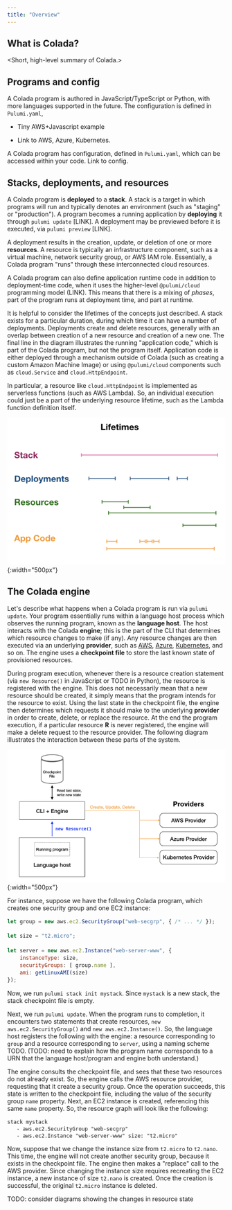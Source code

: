 ```yaml
---
title: "Overview"
---
```


<!-- Convention for the Concepts section: 
- Use Colada to refer to the programming model
- Use "Pulumi Enterprise" is used for the Service+PPC, currently hosted at beta.pulumi.com

To find-and-replace later:
- Replace lowercase "pulumi" with new CLI name
- Replace Pulumi.yaml with new filename
-->

## What is Colada?

<Short, high-level summary of Colada.>

## Programs and config

A Colada program is authored in JavaScript/TypeScript or Python, with more languages supported in the future. The configuration is defined in `Pulumi.yaml`, 

- Tiny AWS+Javascript example

- Link to AWS, Azure, Kubernetes.

A Colada program has configuration, defined in `Pulumi.yaml`, which can be accessed within your code. Link to config.


## Stacks, deployments, and resources

A Colada program is **deployed** to a **stack**. A stack is a target in which programs will run and typically denotes an environment (such as "staging" or "production"). A program becomes a running application by **deploying** it through `pulumi update` [LINK]. A deployment may be previewed before it is executed, via `pulumi preview` [LINK].

A deployment results in the creation, update, or deletion of one or more **resources**. A resource is typically an infrastructure component, such as a virtual machine, network security group, or AWS IAM role. Essentially, a Colada program "runs" through these interconnected cloud resources. 

A Colada program can also define application runtime code in addition to deployment-time code, when it uses the  higher-level `@pulumi/cloud` programming model (LINK). This means that there is a mixing of *phases*, part of the program runs at deployment time, and part at runtime.

It is helpful to consider the lifetimes of the concepts just described. A stack exists for a particular duration, during which time it can have a number of deployments. Deployments create and delete resources, generally with an overlap between creation of a new resource and creation of a new one. The final line in the diagram illustrates the running "application code," which is part of the Colada program, but not the program itself. Application code is either deployed through a mechanism outside of Colada (such as creating a custom Amazon Machine Image) or using  `@pulumi/cloud` components such as `cloud.Service` and `cloud.HttpEndpoint`. 

In particular, a resource like `cloud.HttpEndpoint` is implemented as serverless functions (such as AWS Lambda). So, an individual execution could just be a part of the underlying resource lifetime, such as the Lambda function definition itself.

![Object Lifetimes](../images/concepts/object-lifetimes-diagram.png){:width="500px"}

## The Colada engine

Let's describe what happens when a Colada program is run via `pulumi update`. Your program essentially runs within a language host process which observes the running program, known as the **language host**. The host interacts with the Colada **engine**; this is the part of the CLI that determines which resource changes to make (if any). Any resource changes are then executed via an underlying **provider**, such as [AWS](./aws.html), [Azure](./azure.html), [Kubernetes](./kubernetes.html), and so on. The engine uses a **checkpoint file** to store the last known state of provisioned resources. 

During program execution, whenever there is a resource creation statement (via `new Resource()` in JavaScript or TODO in Python), the resource is registered with the engine. This does not necessarily mean that a new resource should be created, it simply means that the program intends for the resource to exist. Using the last state in the checkpoint file, the engine then determines which requests it should make to the underlying **provider** in order to create, delete, or replace the resource. At the end the program execution, if a particular resource **R** is never registered, the engine will make a delete request to the resource provider. The following diagram illustrates the interaction between these parts of the system.

![Colada engine and providers](../images/concepts/engine-block-diagram.png){:width="500px"}

For instance, suppose we have the following Colada program, which creates one security group and one EC2 instance:

```javascript
let group = new aws.ec2.SecurityGroup("web-secgrp", { /* ... */ });

let size = "t2.micro";

let server = new aws.ec2.Instance("web-server-www", {
    instanceType: size,
    securityGroups: [ group.name ],
    ami: getLinuxAMI(size)
});
```

Now, we run `pulumi stack init mystack`. Since `mystack` is a new stack, the stack checkpoint file is empty. 

Next, we run `pulumi update`. When the program runs to completion, it encounters two statements that create resources, `new aws.ec2.SecurityGroup()` and `new aws.ec2.Instance()`. So, the language host registers the following with the engine: a resource corresponding to `group` and a resource corresponding to `server`, using a naming scheme TODO. (TODO: need to explain how the program name corresponds to a URN that the language host/program and engine both understand.)

The engine consults the checkpoint file, and sees that these two resources do not already exist. So, the engine calls the AWS resource provider, requesting that it create a security group. Once the operation succeeds, this state is written to the checkpoint file, including the value of the security group `name` property. Next, an EC2 instance is created, referencing this same `name` property. So, the resource graph will look like the following:

```
stack mystack
   - aws.ec2.SecurityGroup "web-secgrp"
   - aws.ec2.Instance "web-server-www" size: "t2.micro"
```

Now, suppose that we change the instance size from `t2.micro` to `t2.nano`. This time, the engine will not create another security group, because it exists in the checkpoint file. The engine then makes a "replace" call to the AWS provider. Since changing the instance size requires recreating the EC2 instance, a new instance of size `t2.nano` is created. Once the creation is successful, the original `t2.micro` instance is deleted.

TODO: consider diagrams showing the changes in resource state